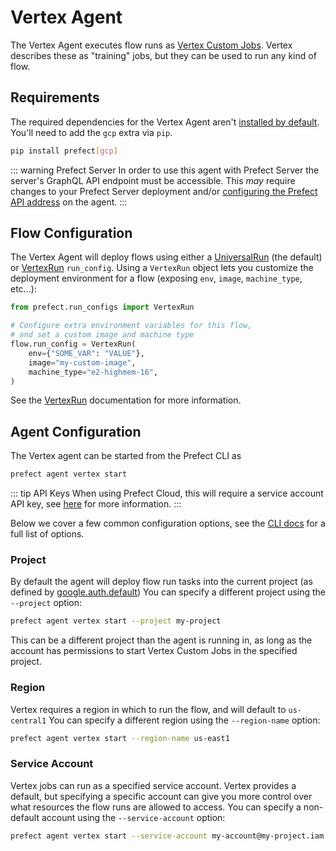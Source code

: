 # Vertex Agent

The Vertex Agent executes flow runs as [Vertex Custom Jobs](https://cloud.google.com/vertex-ai/docs/training/create-custom-job).
Vertex describes these as "training" jobs, but they can be used to run any kind of flow.

## Requirements

The required dependencies for the Vertex Agent aren't [installed by
default](/core/getting_started/installation.md). You'll
need to add the `gcp` extra via `pip`. 

```bash
pip install prefect[gcp]
```

::: warning Prefect Server
In order to use this agent with Prefect Server the server's GraphQL API
endpoint must be accessible. This _may_ require changes to your Prefect Server
deployment and/or [configuring the Prefect API
address](./overview.md#prefect-api-address) on the agent.
:::

## Flow Configuration

The Vertex Agent will deploy flows using either a
[UniversalRun](/orchestration/flow_config/run_configs.md#universalrun) (the
default) or [VertexRun](/orchestration/flow_config/run_configs.md#vertexrun)
`run_config`. Using a `VertexRun` object lets you customize the deployment
environment for a flow (exposing `env`, `image`, `machine_type`, etc...):

```python
from prefect.run_configs import VertexRun

# Configure extra environment variables for this flow,
# and set a custom image and machine type
flow.run_config = VertexRun(
    env={"SOME_VAR": "VALUE"},
    image="my-custom-image",
    machine_type="e2-highmem-16",
)
```

See the [VertexRun](/orchestration/flow_config/run_configs.md#vertexrun)
documentation for more information.

## Agent Configuration

The Vertex agent can be started from the Prefect CLI as

```bash
prefect agent vertex start
```

::: tip API Keys <Badge text="Cloud"/>
When using Prefect Cloud, this will require a service account API key, see
[here](./overview.md#api_keys) for more information.
:::

Below we cover a few common configuration options, see the [CLI
docs](/api/latest/cli/agent.md#vertex-start) for a full list of options.

### Project

By default the agent will deploy flow run tasks into the current project (as defined by [google.auth.default](https://google-auth.readthedocs.io/en/latest/reference/google.auth.html))
You can specify a different project using the `--project` option:

```bash
prefect agent vertex start --project my-project
```

This can be a different project than the agent is running in, as long as the account has permissions
to start Vertex Custom Jobs in the specified project.

### Region

Vertex requires a region in which to run the flow, and will default to `us-central1`
You can specify a different region using the `--region-name` option:

```bash
prefect agent vertex start --region-name us-east1
```

### Service Account

Vertex jobs can run as a specified service account. Vertex provides a default, but specifying a specific
account can give you more control over what resources the flow runs are allowed to access.
You can specify a non-default account using the `--service-account` option:

```bash
prefect agent vertex start --service-account my-account@my-project.iam.gserviceaccount.com
```


